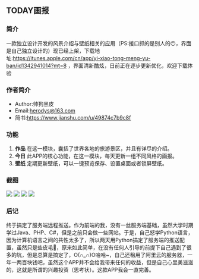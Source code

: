 ## TODAY画报
### 简介
一款独立设计开发的风景介绍与壁纸相关的应用（PS:接口抓的是别人的😶，界面是自己独立设计的）现已经上架，下载地址:https://itunes.apple.com/cn/app/yi-xiao-tong-meng-yu-ban/id1342941014?mt=8 ，界面清新酷炫，日前正在逐步更新优化，欢迎下载体验

### 作者简介
* Author:帅狗黑皮  
* Email:herodys@163.com
* 简书:https://www.jianshu.com/u/49874c7b9c8f

### 功能
1. **作品**
	在这一模块，囊括了世界各地的旅游景区，并且有详尽的介绍。
2. **今日**
	此APP的核心功能，在这一模块，每天更新一组不同风格的画报。
3. **壁纸**
   定期更新壁纸，可以一键预览保存、设置桌面或者锁屏壁纸。
   
### 截图
![](https://github.com/dyshero/TimeBook/blob/master/TimeBook/TimeBook/ScreenShot/1.png)
![](https://github.com/dyshero/TimeBook/blob/master/TimeBook/TimeBook/ScreenShot/2.png)
![](https://github.com/dyshero/TimeBook/blob/master/TimeBook/TimeBook/ScreenShot/3.png)
![](https://github.com/dyshero/TimeBook/blob/master/TimeBook/TimeBook/ScreenShot/4.png)

### 后记
终于搞定了服务端远程推送。作为前端的我，没有一丝服务端基础，虽然大学时期学过Java、PHP、C#，但是之前只会做一些网站。于是，自己怒学Python语言，因为计算机语言之间的共性太多了，所以两天用Python搞定了服务端的推送配置，虽然只是些皮毛🤣，原来如此简单，在没有任何人引导的前提下自己遇到了很多的坑，但是总算是搞定了，O(∩_∩)O哈哈~，自己还租用了阿里云的服务器，一年一两百块钱吧，虽然这个APP并不会给我带来任何的收益，但是自己心里美滋滋的，这就是所谓的兴趣投资（思考状）。这款APP我会一直完善。
